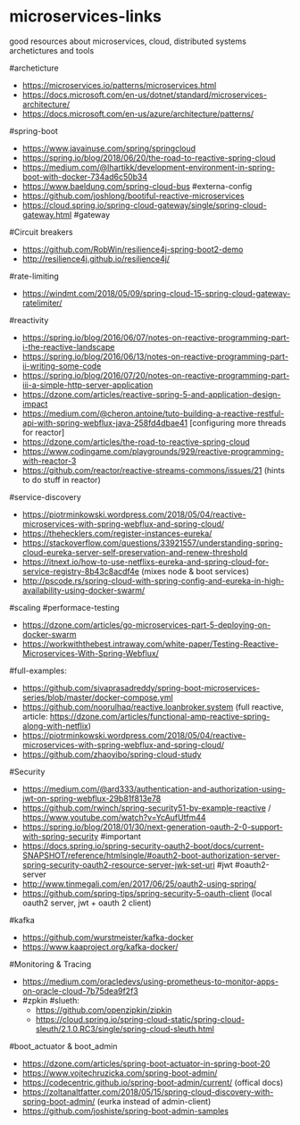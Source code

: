 # microservices-links
good resources about microservices, cloud, distributed systems archetictures and tools

#archeticture
  - https://microservices.io/patterns/microservices.html
  - https://docs.microsoft.com/en-us/dotnet/standard/microservices-architecture/ 
  - https://docs.microsoft.com/en-us/azure/architecture/patterns/
  
#spring-boot
  - https://www.javainuse.com/spring/springcloud
  - https://spring.io/blog/2018/06/20/the-road-to-reactive-spring-cloud
  - https://medium.com/@lhartikk/development-environment-in-spring-boot-with-docker-734ad6c50b34
  - https://www.baeldung.com/spring-cloud-bus #externa-config
  - https://github.com/joshlong/bootiful-reactive-microservices
  - https://cloud.spring.io/spring-cloud-gateway/single/spring-cloud-gateway.html #gateway
  
#Circuit breakers
- https://github.com/RobWin/resilience4j-spring-boot2-demo
- http://resilience4j.github.io/resilience4j/

#rate-limiting
- https://windmt.com/2018/05/09/spring-cloud-15-spring-cloud-gateway-ratelimiter/

#reactivity
- https://spring.io/blog/2016/06/07/notes-on-reactive-programming-part-i-the-reactive-landscape
- https://spring.io/blog/2016/06/13/notes-on-reactive-programming-part-ii-writing-some-code
- https://spring.io/blog/2016/07/20/notes-on-reactive-programming-part-iii-a-simple-http-server-application
- https://dzone.com/articles/reactive-spring-5-and-application-design-impact
- https://medium.com/@cheron.antoine/tuto-building-a-reactive-restful-api-with-spring-webflux-java-258fd4dbae41 [configuring more threads for reactor]
- https://dzone.com/articles/the-road-to-reactive-spring-cloud
- https://www.codingame.com/playgrounds/929/reactive-programming-with-reactor-3
- https://github.com/reactor/reactive-streams-commons/issues/21 (hints to do stuff in reactor)
  
#service-discovery
- https://piotrminkowski.wordpress.com/2018/05/04/reactive-microservices-with-spring-webflux-and-spring-cloud/
- https://thehecklers.com/register-instances-eureka/
- https://stackoverflow.com/questions/33921557/understanding-spring-cloud-eureka-server-self-preservation-and-renew-threshold
- https://itnext.io/how-to-use-netflixs-eureka-and-spring-cloud-for-service-registry-8b43c8acdf4e (mixes node & boot services)
- http://pscode.rs/spring-cloud-with-spring-config-and-eureka-in-high-availability-using-docker-swarm/

#scaling #performace-testing
  - https://dzone.com/articles/go-microservices-part-5-deploying-on-docker-swarm
  - https://workwiththebest.intraway.com/white-paper/Testing-Reactive-Microservices-With-Spring-Webflux/


#full-examples:
  - https://github.com/sivaprasadreddy/spring-boot-microservices-series/blob/master/docker-compose.yml
  - https://github.com/noorulhaq/reactive.loanbroker.system (full reactive, article: https://dzone.com/articles/functional-amp-reactive-spring-along-with-netflix)
  - https://piotrminkowski.wordpress.com/2018/05/04/reactive-microservices-with-spring-webflux-and-spring-cloud/
  - https://github.com/zhaoyibo/spring-cloud-study
  
#Security
  - https://medium.com/@ard333/authentication-and-authorization-using-jwt-on-spring-webflux-29b81f813e78
  - https://github.com/rwinch/spring-security51-by-example-reactive / https://www.youtube.com/watch?v=YcAufUtfm44
  - https://spring.io/blog/2018/01/30/next-generation-oauth-2-0-support-with-spring-security #important
  - https://docs.spring.io/spring-security-oauth2-boot/docs/current-SNAPSHOT/reference/htmlsingle/#oauth2-boot-authorization-server-spring-security-oauth2-resource-server-jwk-set-uri #jwt #oauth2-server
  - http://www.tinmegali.com/en/2017/06/25/oauth2-using-spring/
  - https://github.com/spring-tips/spring-security-5-oauth-client (local oauth2 server, jwt + oauth 2 client)
  
  
#kafka
- https://github.com/wurstmeister/kafka-docker
- https://www.kaaproject.org/kafka-docker/


#Monitoring & Tracing
 - https://medium.com/oracledevs/using-prometheus-to-monitor-apps-on-oracle-cloud-7b75dea9f2f3
 - #zpkin #slueth:
    - https://github.com/openzipkin/zipkin
    - https://cloud.spring.io/spring-cloud-static/spring-cloud-sleuth/2.1.0.RC3/single/spring-cloud-sleuth.html
    
#boot_actuator & boot_admin
 - https://dzone.com/articles/spring-boot-actuator-in-spring-boot-20 
 - https://www.vojtechruzicka.com/spring-boot-admin/
 - https://codecentric.github.io/spring-boot-admin/current/ (offical docs)
 - https://zoltanaltfatter.com/2018/05/15/spring-cloud-discovery-with-spring-boot-admin/ (eurka instead of admin-client)
 - https://github.com/joshiste/spring-boot-admin-samples
